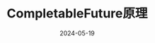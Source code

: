 ---
title: CompletableFuture原理
isTimeLine: true
date: 2024-05-19
category:
  - java
tag:
  - source
---